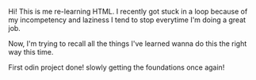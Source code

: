 Hi! This is me re-learning HTML. I recently got stuck in a loop because of my incompetency and laziness I tend to stop everytime I'm doing a great job.

Now, I'm trying to recall all the things I've learned wanna do this the right way this time.

First odin project done! slowly getting the foundations once again!
